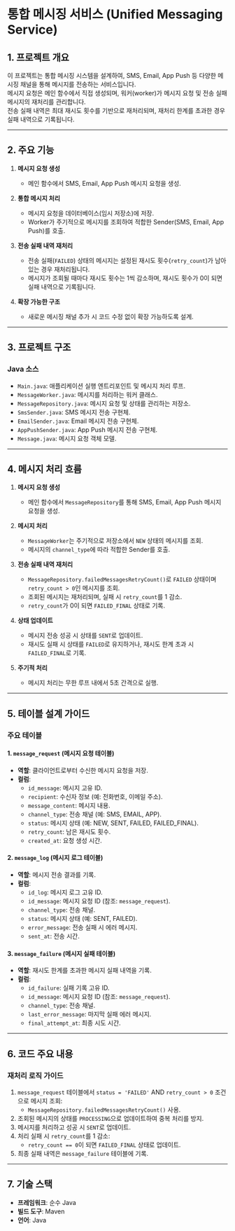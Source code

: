 # 통합 메시징 서비스 (Unified Messaging Service)

## 1. 프로젝트 개요
이 프로젝트는 통합 메시징 시스템을 설계하여, SMS, Email, App Push 등 다양한 메시징 채널을 통해 메시지를 전송하는 서비스입니다.  
메시지 요청은 메인 함수에서 직접 생성되며, 워커(worker)가 메시지 요청 및 전송 실패 메시지의 재처리를 관리합니다.  
전송 실패 내역은 최대 재시도 횟수를 기반으로 재처리되며, 재처리 한계를 초과한 경우 실패 내역으로 기록됩니다.

---

## 2. 주요 기능
1. **메시지 요청 생성**
   - 메인 함수에서 SMS, Email, App Push 메시지 요청을 생성.

2. **통합 메시지 처리**
   - 메시지 요청을 데이터베이스(임시 저장소)에 저장.
   - Worker가 주기적으로 메시지를 조회하여 적합한 Sender(SMS, Email, App Push)를 호출.

3. **전송 실패 내역 재처리**
   - 전송 실패(`FAILED`) 상태의 메시지는 설정된 재시도 횟수(`retry_count`)가 남아 있는 경우 재처리됩니다.
   - 메시지가 조회될 때마다 재시도 횟수는 1씩 감소하며, 재시도 횟수가 0이 되면 실패 내역으로 기록됩니다.

4. **확장 가능한 구조**
   - 새로운 메시징 채널 추가 시 코드 수정 없이 확장 가능하도록 설계.

---

## 3. 프로젝트 구조

### Java 소스
- `Main.java`: 애플리케이션 실행 엔트리포인트 및 메시지 처리 루프.
- `MessageWorker.java`: 메시지를 처리하는 워커 클래스.
- `MessageRepository.java`: 메시지 요청 및 상태를 관리하는 저장소.
- `SmsSender.java`: SMS 메시지 전송 구현체.
- `EmailSender.java`: Email 메시지 전송 구현체.
- `AppPushSender.java`: App Push 메시지 전송 구현체.
- `Message.java`: 메시지 요청 객체 모델.

---

## 4. 메시지 처리 흐름

1. **메시지 요청 생성**
   - 메인 함수에서 `MessageRepository`를 통해 SMS, Email, App Push 메시지 요청을 생성.

2. **메시지 처리**
   - `MessageWorker`는 주기적으로 저장소에서 `NEW` 상태의 메시지를 조회.
   - 메시지의 `channel_type`에 따라 적합한 Sender를 호출.

3. **전송 실패 내역 재처리**
   - `MessageRepository.failedMessagesRetryCount()`로 `FAILED` 상태이며 `retry_count > 0`인 메시지를 조회.
   - 조회된 메시지는 재처리되며, 실패 시 `retry_count`를 1 감소.
   - `retry_count`가 0이 되면 `FAILED_FINAL` 상태로 기록.

4. **상태 업데이트**
   - 메시지 전송 성공 시 상태를 `SENT`로 업데이트.
   - 재시도 실패 시 상태를 `FAILED`로 유지하거나, 재시도 한계 초과 시 `FAILED_FINAL`로 기록.

5. **주기적 처리**
   - 메시지 처리는 무한 루프 내에서 5초 간격으로 실행.

---

## 5. 테이블 설계 가이드

### 주요 테이블

#### 1. `message_request` (메시지 요청 테이블)
- **역할**: 클라이언트로부터 수신한 메시지 요청을 저장.
- **컬럼**:
  - `id_message`: 메시지 고유 ID.
  - `recipient`: 수신자 정보 (예: 전화번호, 이메일 주소).
  - `message_content`: 메시지 내용.
  - `channel_type`: 전송 채널 (예: SMS, EMAIL, APP).
  - `status`: 메시지 상태 (예: NEW, SENT, FAILED, FAILED_FINAL).
  - `retry_count`: 남은 재시도 횟수.
  - `created_at`: 요청 생성 시간.

#### 2. `message_log` (메시지 로그 테이블)
- **역할**: 메시지 전송 결과를 기록.
- **컬럼**:
  - `id_log`: 메시지 로그 고유 ID.
  - `id_message`: 메시지 요청 ID (참조: `message_request`).
  - `channel_type`: 전송 채널.
  - `status`: 메시지 상태 (예: SENT, FAILED).
  - `error_message`: 전송 실패 시 에러 메시지.
  - `sent_at`: 전송 시간.

#### 3. `message_failure` (메시지 실패 테이블)
- **역할**: 재시도 한계를 초과한 메시지 실패 내역을 기록.
- **컬럼**:
  - `id_failure`: 실패 기록 고유 ID.
  - `id_message`: 메시지 요청 ID (참조: `message_request`).
  - `channel_type`: 전송 채널.
  - `last_error_message`: 마지막 실패 에러 메시지.
  - `final_attempt_at`: 최종 시도 시간.

---

## 6. 코드 주요 내용

### 재처리 로직 가이드
1. `message_request` 테이블에서 `status = 'FAILED'` AND `retry_count > 0` 조건으로 메시지 조회:
   - `MessageRepository.failedMessagesRetryCount()` 사용.
2. 조회된 메시지의 상태를 `PROCESSING`으로 업데이트하여 중복 처리를 방지.
3. 메시지를 처리하고 성공 시 `SENT`로 업데이트.
4. 처리 실패 시 `retry_count`를 1 감소:
   - `retry_count == 0`이 되면 `FAILED_FINAL` 상태로 업데이트.
5. 최종 실패 내역은 `message_failure` 테이블에 기록.

---

## 7. 기술 스택
- **프레임워크**: 순수 Java  
- **빌드 도구**: Maven  
- **언어**: Java  

